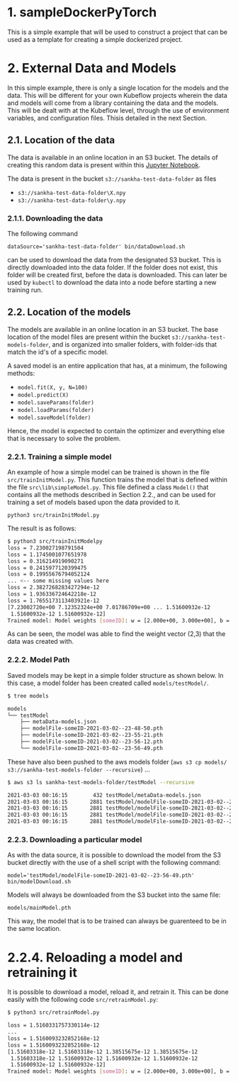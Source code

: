 # 1. sampleDockerPyTorch

This is a simple example that will be used to construct a project
that can be used as a template for creating a simple dockerized
project.

# 2. External Data and Models

In this simple example, there is only a single location for the models
and the data. This will be different for your own Kubeflow projects wherein
the data and models will come from a library containing the data and the
models. This will be dealt with at the Kubeflow level, through the use of
environment variables, and configuration files. Thisis detailed in the next
Section.

## 2.1. Location of the data

The data is available in an online location in an S3 bucket. The details
of creating this random data is present within this 
[Jupyter Notebook](https://github.com/sankhaMukherjee/sampleDockerPyTorch/blob/master/Notebooks/Create%20some%20random%20data.ipynb).

The data is present in the bucket `s3://sankha-test-data-folder` as files

 - `s3://sankha-test-data-folder\X.npy`
 - `s3://sankha-test-data-folder\y.npy`

### 2.1.1. Downloading the data

The following command 
    
`dataSource='sankha-test-data-folder' bin/dataDownload.sh`

can be used to download the data from the designated S3 bucket. This is directly
downloaded into the data folder. If the folder does not exist, this folder will
be created first, before the data is downloaded. This can later be used by `kubectl`
to download the data into a node before starting a new training run.

## 2.2. Location of the models

The models are available in an online location in an S3 bucket. The base location
of the model files are present within the bucket `s3://sankha-test-models-folder`,
and is organized into smaller folders, with folder-ids that match the id's of a 
specific model.

A saved model is an entire application that has, at a minimum, the following
methods:

 - `model.fit(X, y, N=100)`
 - `model.predict(X)`
 - `model.saveParams(folder)`
 - `model.loadParams(folder)`
 - `model.saveModel(folder)`

Hence, the model is expected to contain the optimizer and everything else that is
necessary to solve the problem. 


### 2.2.1. Training a simple model

An example of how a simple model can be trained is shown in the file `src/trainInitModel.py`.
This function trains the model that is defined within the file `src\lib\simpleModel.py`. This
file defined a class `Model()` that contains all the methods described in Section 2.2., and can
be used for training a set of models based upon the data provided to it. 

`python3 src/trainInitModel.py`

The result is as follows:

```sh
$ python3 src/trainInitModelpy
loss = 7.230027198791504
loss = 1.1745001077651978
loss = 0.316214919090271
loss = 0.2415977120399475
loss = 0.19955676794052124
... <-- some missing values here
loss = 2.3827268283427294e-12
loss = 1.936336724642218e-12
loss = 1.7655173113403921e-12
[7.23002720e+00 7.12352324e+00 7.01786709e+00 ... 1.51600932e-12
 1.51600932e-12 1.51600932e-12]
Trained model: Model weights [someID]: w = [2.000e+00, 3.000e+00], b = [2.739e-06]
```

As can be seen, the model was able to find the weight vector (2,3) that the data was created with.

### 2.2.2. Model Path

Saved models may be kept in a simple folder structure as shown below. In this case, a model folder
has been created called `models/testModel/`. 

```sh
$ tree models

models
└── testModel
    ├── metaData-models.json
    ├── modelFile-someID-2021-03-02--23-48-50.pth
    ├── modelFile-someID-2021-03-02--23-55-21.pth
    ├── modelFile-someID-2021-03-02--23-56-12.pth
    └── modelFile-someID-2021-03-02--23-56-49.pth
```

These have also been pushed to the aws models folder (`aws s3 cp models/ s3://sankha-test-models-folder --recursive`) ...

```sh
$ aws s3 ls sankha-test-models-folder/testModel --recursive

2021-03-03 00:16:15        432 testModel/metaData-models.json
2021-03-03 00:16:15       2881 testModel/modelFile-someID-2021-03-02--23-48-50.pth
2021-03-03 00:16:15       2881 testModel/modelFile-someID-2021-03-02--23-55-21.pth
2021-03-03 00:16:15       2881 testModel/modelFile-someID-2021-03-02--23-56-12.pth
2021-03-03 00:16:15       2881 testModel/modelFile-someID-2021-03-02--23-56-49.pth
```

### 2.2.3. Downloading a particular model

As with the data source, it is possible to download the model from the S3 bucket directly
with the use of a shell script with the following command:

`model='testModel/modelFile-someID-2021-03-02--23-56-49.pth' bin/modelDownload.sh`

Models will always be downloaded from the S3 bucket into the same file:

`models/mainModel.pth`

This way, the model that is to be trained can always be guarenteed to be in the same location.

# 2.2.4. Reloading a model and retraining it

It is possible to download a model, reload it, and retrain it. This can be done easily with the
following code `src/retrainModel.py`:

```sh
$ python3 src/retrainModel.py

loss = 1.5160331757330114e-12
...
loss = 1.5160093232852168e-12
loss = 1.5160093232852168e-12
[1.51603318e-12 1.51603318e-12 1.38515675e-12 1.38515675e-12
 1.51603318e-12 1.51600932e-12 1.51600932e-12 1.51600932e-12
 1.51600932e-12 1.51600932e-12]
Trained model: Model weights [someID]: w = [2.000e+00, 3.000e+00], b = [2.738e-06]
```

